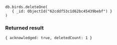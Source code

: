 ```
db.birds.deleteOne(
   { _id: ObjectId("62cddf53c1d62bc45439bebf") }
)
```

### Returned result

```
{ acknowledged: true, deletedCount: 1 }
```


